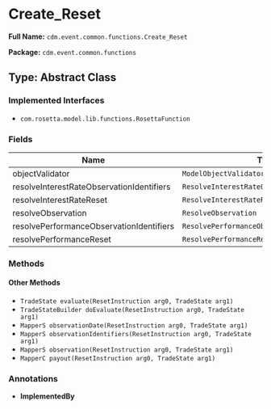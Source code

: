 # Create_Reset

**Full Name:** `cdm.event.common.functions.Create_Reset`

**Package:** `cdm.event.common.functions`

## Type: Abstract Class

### Implemented Interfaces

- `com.rosetta.model.lib.functions.RosettaFunction`

### Fields

| Name | Type | Description |
|------|------|-------------|
| objectValidator | `ModelObjectValidator` |  |
| resolveInterestRateObservationIdentifiers | `ResolveInterestRateObservationIdentifiers` |  |
| resolveInterestRateReset | `ResolveInterestRateReset` |  |
| resolveObservation | `ResolveObservation` |  |
| resolvePerformanceObservationIdentifiers | `ResolvePerformanceObservationIdentifiers` |  |
| resolvePerformanceReset | `ResolvePerformanceReset` |  |

### Methods

#### Other Methods

- `TradeState evaluate(ResetInstruction arg0, TradeState arg1)`
- `TradeStateBuilder doEvaluate(ResetInstruction arg0, TradeState arg1)`
- `MapperS observationDate(ResetInstruction arg0, TradeState arg1)`
- `MapperS observationIdentifiers(ResetInstruction arg0, TradeState arg1)`
- `MapperS observation(ResetInstruction arg0, TradeState arg1)`
- `MapperC payout(ResetInstruction arg0, TradeState arg1)`

### Annotations

- **ImplementedBy**

